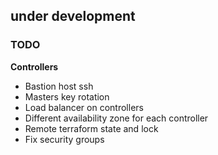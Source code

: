 ## under development

### TODO

**Controllers**
* Bastion host ssh
* Masters key rotation
* Load balancer on controllers
* Different availability zone for each controller
* Remote terraform state and lock
* Fix security groups
